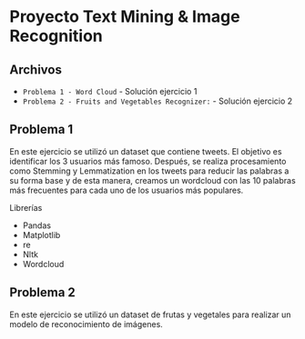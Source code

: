 # Proyecto Text Mining & Image Recognition

## Archivos

* `Problema 1 - Word Cloud` - Solución ejercicio 1
* `Problema 2 - Fruits and Vegetables Recognizer:` - Solución ejercicio 2

## Problema 1

En este ejercicio se utilizó un dataset que contiene tweets. El objetivo es identificar los 3 usuarios más famoso. Después, se realiza procesamiento como Stemming y Lemmatization en los tweets para reducir las palabras a su forma base y de esta manera, 
creamos un wordcloud con las 10 palabras más frecuentes para cada uno de los usuarios más populares.

Librerías

* Pandas
* Matplotlib
* re
* Nltk
* Wordcloud

## Problema 2
En este ejercicio se utilizó un dataset de frutas y vegetales para realizar un modelo de reconocimiento de imágenes. 
  
